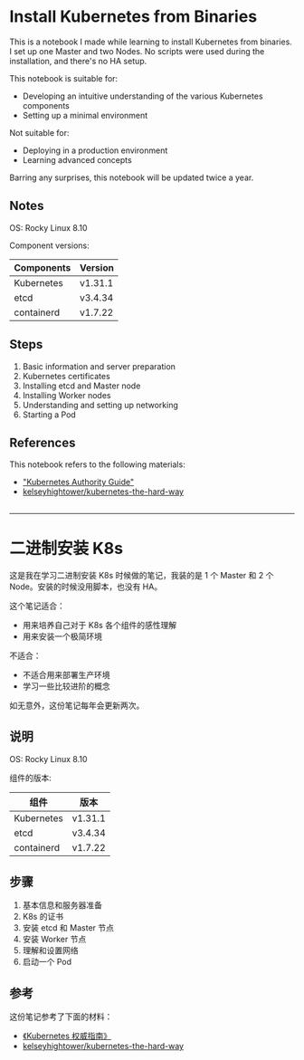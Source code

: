 # Install Kubernetes from Binaries

This is a notebook I made while learning to install Kubernetes from binaries. I set up one Master and two Nodes. No scripts were used during the installation, and there's no HA setup.

This notebook is suitable for:

- Developing an intuitive understanding of the various Kubernetes components
- Setting up a minimal environment

Not suitable for:

- Deploying in a production environment
- Learning advanced concepts

Barring any surprises, this notebook will be updated twice a year.


## Notes

OS: Rocky Linux 8.10

Component versions:

|Components|Version|
|----|----|
|Kubernetes|v1.31.1|
|etcd|v3.4.34|
|containerd|v1.7.22|


## Steps

1. Basic information and server preparation
2. Kubernetes certificates
3. Installing etcd and Master node
4. Installing Worker nodes
5. Understanding and setting up networking
6. Starting a Pod

## References

This notebook refers to the following materials:

- ["Kubernetes Authority Guide"](https://book.douban.com/subject/35458432/)
- [kelseyhightower/kubernetes-the-hard-way](https://github.com/kelseyhightower/kubernetes-the-hard-way)
## 

--------

# 二进制安装 K8s

这是我在学习二进制安装 K8s 时候做的笔记，我装的是 1 个 Master 和 2 个 Node。安装的时候没用脚本，也没有 HA。

这个笔记适合：

- 用来培养自己对于 K8s 各个组件的感性理解
- 用来安装一个极简环境

不适合：

- 不适合用来部署生产环境
- 学习一些比较进阶的概念

如无意外，这份笔记每年会更新两次。

## 说明

OS: Rocky Linux 8.10

组件的版本:

|组件|版本|
|----|----|
|Kubernetes|v1.31.1|
|etcd|v3.4.34|
|containerd|v1.7.22|

## 步骤

1. 基本信息和服务器准备
2. K8s 的证书
3. 安装 etcd 和 Master 节点
4. 安装 Worker 节点
5. 理解和设置网络
6. 启动一个 Pod

## 参考

这份笔记参考了下面的材料：

- [《Kubernetes 权威指南》](https://book.douban.com/subject/35458432/)
- [kelseyhightower/kubernetes-the-hard-way](https://github.com/kelseyhightower/kubernetes-the-hard-way)

